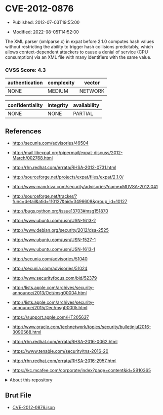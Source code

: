 # CVE-2012-0876

- Published: 2012-07-03T19:55:00

- Modified: 2022-08-05T14:52:00

The XML parser (xmlparse.c) in expat before 2.1.0 computes hash values without restricting the ability to trigger hash collisions predictably, which allows context-dependent attackers to cause a denial of service (CPU consumption) via an XML file with many identifiers with the same value.

### CVSS Score: **4.3**

| authentication | complexity | vector |
| --- | --- | --- |
| NONE | MEDIUM | NETWORK |

| confidentiality | integrity | availability |
| --- | --- | --- |
| NONE | NONE | PARTIAL |

## References

* http://secunia.com/advisories/49504

* http://mail.libexpat.org/pipermail/expat-discuss/2012-March/002768.html

* http://rhn.redhat.com/errata/RHSA-2012-0731.html

* http://sourceforge.net/projects/expat/files/expat/2.1.0/

* http://www.mandriva.com/security/advisories?name=MDVSA-2012:041

* http://sourceforge.net/tracker/?func=detail&atid=110127&aid=3496608&group_id=10127

* http://bugs.python.org/issue13703#msg151870

* http://www.ubuntu.com/usn/USN-1613-2

* http://www.debian.org/security/2012/dsa-2525

* http://www.ubuntu.com/usn/USN-1527-1

* http://www.ubuntu.com/usn/USN-1613-1

* http://secunia.com/advisories/51040

* http://secunia.com/advisories/51024

* http://www.securityfocus.com/bid/52379

* http://lists.apple.com/archives/security-announce/2013/Oct/msg00004.html

* http://lists.apple.com/archives/security-announce/2015/Dec/msg00005.html

* https://support.apple.com/HT205637

* http://www.oracle.com/technetwork/topics/security/bulletinjul2016-3090568.html

* http://rhn.redhat.com/errata/RHSA-2016-0062.html

* https://www.tenable.com/security/tns-2016-20

* http://rhn.redhat.com/errata/RHSA-2016-2957.html

* https://kc.mcafee.com/corporate/index?page=content&id=SB10365

<details>
<summary>About this repository</summary> 

  This repository is part of the project [Live Hack CVE](https://github.com/Live-Hack-CVE). Main website can be found [www.live-hack.org](https://www.live-hack.org) 
  
  Made by [Sn0wAlice](https://github.com/Sn0wAlice) for the people that care about security and need to have a feed of the latest CVEs. Hope you enjoy it, don't forget to star the repo and follow me on [Twitter](https://twitter.com/Sn0wAlice) and [Github](https://github.com/Sn0wAlice). And that is my [personnal website](https://www.alice-snow.me/)

  - [Home Page](https://github.com/Live-Hack-CVE)
  - [Framework](https://github.com/Live-Hack-CVE/cve-framework)
  - [CVE database](https://github.com/Live-Hack-CVE/full_database)
  - [Changelog](https://github.com/Live-Hack-CVE/Changelog)
</details>

## Brut File

* [CVE-2012-0876.json](https://raw.githubusercontent.com/Live-Hack-CVE/full_database/main/cves/2012/CVE-2012-0876.json)

